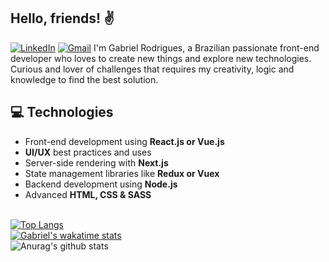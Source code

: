 ## Hello, friends! ✌
[![LinkedIn](https://img.shields.io/badge/Gabriel%20Rodrigues-blue?style=flat&logo=Linkedin&logoColor=white&link=https://www.linkedin.com/in/gabrieldev/)](https://www.linkedin.com/in/gabrieldev/)
[![Gmail](https://img.shields.io/badge/-gabriel.desenvolve@gmail.com-c14438?style=flat&logo=Gmail&logoColor=white&link=mailto:gabriel.desenvolve@gmail.com)](mailto:gabriel.desenvolve@gmail.com)
I'm Gabriel Rodrigues, a Brazilian passionate front-end developer who loves to create new things and explore new technologies. Curious and lover of challenges that requires my creativity, logic and knowledge to find the best solution.
## 💻 Technologies
- Front-end development using **React.js or Vue.js**
- **UI/UX** best practices and uses
- Server-side rendering with **Next.js**
- State management libraries like **Redux or Vuex**
- Backend development using **Node.js**
- Advanced **HTML, CSS & SASS**

\
[![Top Langs](https://github-readme-stats.vercel.app/api/top-langs/?username=gbrdev&langs_count=8)](https://github.com/gbrdev?tab=repositories)
\
[![Gabriel's wakatime stats](https://github-readme-stats.vercel.app/api/wakatime?username=gabrieldev)](#)
\
![Anurag's github stats](https://github-readme-stats.vercel.app/api?username=gbrdev&show_icons=true&theme=dracula)

